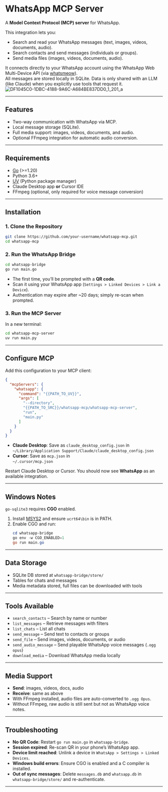 # WhatsApp MCP Server

A **Model Context Protocol (MCP) server** for WhatsApp.  

This integration lets you:  
- Search and read your WhatsApp messages (text, images, videos, documents, audio).  
- Search contacts and send messages (individuals or groups).  
- Send media files (images, videos, documents, audio).  

It connects directly to your WhatsApp account using the WhatsApp Web Multi-Device API (via [whatsmeow](https://github.com/tulir/whatsmeow)).  
All messages are stored locally in SQLite. Data is only shared with an LLM (like Claude) when you explicitly use tools that request it.  
![DF1045C0-1DBC-4188-9A6C-A684BE837DD0_1_201_a](https://github.com/user-attachments/assets/e2158ca3-5968-4e9a-8d11-217144e2e622)


---

## Features
- Two-way communication with WhatsApp via MCP.  
- Local message storage (SQLite).  
- Full media support: images, videos, documents, and audio.  
- Optional FFmpeg integration for automatic audio conversion.  

---

## Requirements
- [Go](https://go.dev/doc/install) (>=1.20)  
- Python 3.6+  
- [UV](https://docs.astral.sh/uv/getting-started/installation/) (Python package manager)  
- Claude Desktop app **or** Cursor IDE  
- FFmpeg (optional, only required for voice message conversion)  

---

## Installation

### 1. Clone the Repository
```bash
git clone https://github.com/your-username/whatsapp-mcp.git
cd whatsapp-mcp
```

### 2. Run the WhatsApp Bridge
```bash
cd whatsapp-bridge
go run main.go
```

- The first time, you’ll be prompted with a **QR code**.  
- Scan it using your WhatsApp app (`Settings > Linked Devices > Link a Device`).  
- Authentication may expire after ~20 days; simply re-scan when prompted.  

### 3. Run the MCP Server
In a new terminal:
```bash
cd whatsapp-mcp-server
uv run main.py
```

---

## Configure MCP

Add this configuration to your MCP client:

```json
{
  "mcpServers": {
    "whatsapp": {
      "command": "{{PATH_TO_UV}}",
      "args": [
        "--directory",
        "{{PATH_TO_SRC}}/whatsapp-mcp/whatsapp-mcp-server",
        "run",
        "main.py"
      ]
    }
  }
}
```

- **Claude Desktop**: Save as `claude_desktop_config.json` in  
  `~/Library/Application Support/Claude/claude_desktop_config.json`  
- **Cursor**: Save as `mcp.json` in  
  `~/.cursor/mcp.json`  

Restart Claude Desktop or Cursor. You should now see **WhatsApp** as an available integration.  

---

## Windows Notes
`go-sqlite3` requires **CGO** enabled.  

1. Install [MSYS2](https://www.msys2.org/) and ensure `ucrt64\bin` is in PATH.  
2. Enable CGO and run:  
   ```powershell
   cd whatsapp-bridge
   go env -w CGO_ENABLED=1
   go run main.go
   ```

---

## Data Storage
- SQLite DB stored at `whatsapp-bridge/store/`  
- Tables for chats and messages  
- Media metadata stored, full files can be downloaded with tools  

---

## Tools Available
- `search_contacts` – Search by name or number  
- `list_messages` – Retrieve messages with filters  
- `list_chats` – List all chats  
- `send_message` – Send text to contacts or groups  
- `send_file` – Send images, videos, documents, or audio  
- `send_audio_message` – Send playable WhatsApp voice messages (`.ogg opus`)  
- `download_media` – Download WhatsApp media locally  

---

## Media Support
- **Send**: images, videos, docs, audio  
- **Receive**: same as above  
- With FFmpeg installed, audio files are auto-converted to `.ogg Opus`.  
- Without FFmpeg, raw audio is still sent but not as WhatsApp voice notes.  

---

## Troubleshooting
- **No QR Code**: Restart `go run main.go` in `whatsapp-bridge`.  
- **Session expired**: Re-scan QR in your phone’s WhatsApp app.  
- **Device limit reached**: Unlink a device in `WhatsApp > Settings > Linked Devices`.  
- **Windows build errors**: Ensure CGO is enabled and a C compiler is installed.  
- **Out of sync messages**: Delete `messages.db` and `whatsapp.db` in `whatsapp-bridge/store/` and re-authenticate.  

---

